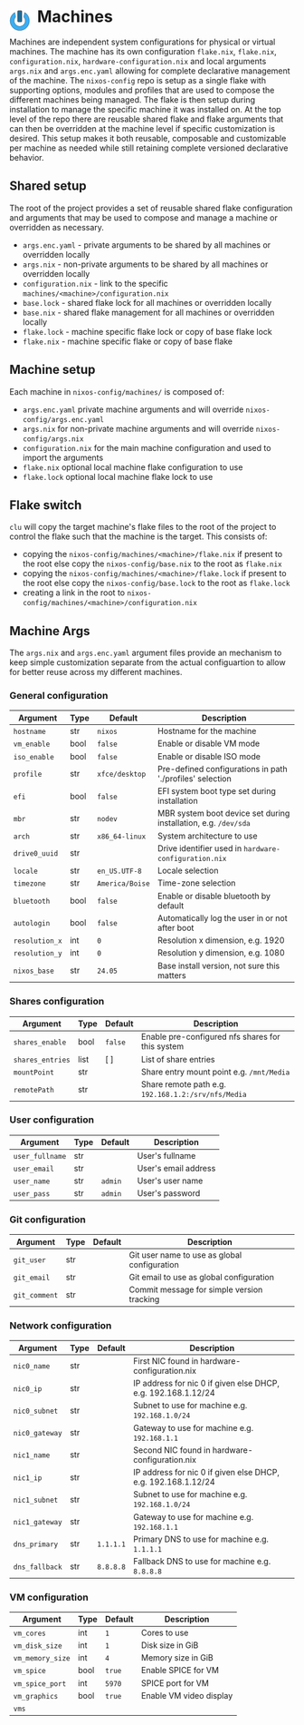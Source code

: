 # Machines <img style="margin: 6px 13px 0px 0px" align="left" src="../art/logo_36x36.png" />

Machines are independent system configurations for physical or virtual machines. The machine has its 
own configuration `flake.nix`, `flake.nix`, `configuration.nix`, `hardware-configuration.nix` and 
local arguments `args.nix` and `args.enc.yaml` allowing for complete declarative management of the 
machine. The `nixos-config` repo is setup as a single flake with supporting options, modules and 
profiles that are used to compose the different machines being managed. The flake is then setup 
during installation to manage the specific machine it was installed on. At the top level of the repo 
there are reusable shared flake and flake arguments that can then be overridden at the machine level 
if specific customization is desired. This setup makes it both reusable, composable and customizable 
per machine as needed while still retaining complete versioned declarative behavior.

## Shared setup
The root of the project provides a set of reusable shared flake configuration and arguments that may 
be used to compose and manage a machine or overridden as necessary.

* `args.enc.yaml` - private arguments to be shared by all machines or overridden locally
* `args.nix` - non-private arguments to be shared by all machines or overridden locally
* `configuration.nix` - link to the specific `machines/<machine>/configuration.nix`
* `base.lock` - shared flake lock for all machines or overridden locally
* `base.nix` - shared flake management for all machines or overridden locally
* `flake.lock` - machine specific flake lock or copy of base flake lock
* `flake.nix` - machine specific flake or copy of base flake

## Machine setup
Each machine in `nixos-config/machines/` is composed of:
* `args.enc.yaml` private machine arguments and will override `nixos-config/args.enc.yaml`
* `args.nix` for non-private machine arguments and will override `nixos-config/args.nix`
* `configuration.nix` for the main machine configuration and used to import the arguments 
* `flake.nix` optional local machine flake configuration to use
* `flake.lock` optional local machine flake lock to use

## Flake switch
`clu` will copy the target machine's flake files to the root of the project to control the flake such 
that the machine is the target. This consists of:
* copying the `nixos-config/machines/<machine>/flake.nix` if present to the root else copy the 
  `nixos-config/base.nix` to the root as `flake.nix`
* copying the `nixos-config/machines/<machine>/flake.lock` if present to the root else copy the
  `nixos-config/base.lock` to the root as `flake.lock`
* creating a link in the root to `nixos-config/machines/<machine>/configuration.nix`

## Machine Args
The `args.nix` and `args.enc.yaml` argument files provide an mechanism to keep simple customization 
separate from the actual configuartion to allow for better reuse across my different machines.

### General configuration
| Argument        | Type  | Default         | Description
| --------------- | ----- | --------------- | --------------------------------------
| `hostname`      | str   | `nixos`         | Hostname for the machine
| `vm_enable`     | bool  | `false`         | Enable or disable VM mode
| `iso_enable`    | bool  | `false`         | Enable or disable ISO mode
| `profile`       | str   | `xfce/desktop`  | Pre-defined configurations in path './profiles' selection
| `efi`           | bool  | `false`         | EFI system boot type set during installation
| `mbr`           | str   | `nodev`         | MBR system boot device set during installation, e.g. `/dev/sda`
| `arch`          | str   | `x86_64-linux`  | System architecture to use
| `drive0_uuid`   | str   |                 | Drive identifier used in `hardware-configuration.nix`
| `locale`        | str   | `en_US.UTF-8`   | Locale selection
| `timezone`      | str   | `America/Boise` | Time-zone selection
| `bluetooth`     | bool  | `false`         | Enable or disable bluetooth by default
| `autologin`     | bool  | `false`         | Automatically log the user in or not after boot
| `resolution_x`  | int   | `0`             | Resolution x dimension, e.g. 1920
| `resolution_y`  | int   | `0`             | Resolution y dimension, e.g. 1080
| `nixos_base`    | str   | `24.05`         | Base install version, not sure this matters

### Shares configuration
| Argument        | Type  | Default         | Description
| --------------- | ----- | --------------- | --------------------------------------
| `shares_enable` | bool  | `false`         | Enable pre-configured nfs shares for this system
| `shares_entries`| list  | [ ]             | List of share entries
| `mountPoint`    | str   |                 | Share entry mount point e.g. `/mnt/Media`
| `remotePath`    | str   |                 | Share remote path e.g. `192.168.1.2:/srv/nfs/Media` 

### User configuration
| Argument        | Type  | Default         | Description
| --------------- | ----- | --------------- | --------------------------------------
| `user_fullname` | str   |                 | User's fullname 
| `user_email`    | str   |                 | User's email address
| `user_name`     | str   | `admin`         | User's user name
| `user_pass`     | str   | `admin`         | User's password

### Git configuration
| Argument        | Type  | Default         | Description
| --------------- | ----- | --------------- | --------------------------------------
| `git_user`      | str   |                 | Git user name to use as global configuration
| `git_email`     | str   |                 | Git email to use as global configuration
| `git_comment`   | str   |                 | Commit message for simple version tracking

### Network configuration
| Argument        | Type  | Default         | Description
| --------------- | ----- | --------------- | --------------------------------------
| `nic0_name`     | str   |                 | First NIC found in hardware-configuration.nix
| `nic0_ip`       | str   |                 | IP address for nic 0 if given else DHCP, e.g. 192.168.1.12/24
| `nic0_subnet`   | str   |                 | Subnet to use for machine e.g. `192.168.1.0/24`
| `nic0_gateway`  | str   |                 | Gateway to use for machine e.g. `192.168.1.1`
| `nic1_name`     | str   |                 | Second NIC found in hardware-configuration.nix
| `nic1_ip`       | str   |                 | IP address for nic 0 if given else DHCP, e.g. 192.168.1.12/24
| `nic1_subnet`   | str   |                 | Subnet to use for machine e.g. `192.168.1.0/24`
| `nic1_gateway`  | str   |                 | Gateway to use for machine e.g. `192.168.1.1`
| `dns_primary`   | str   | `1.1.1.1`       | Primary DNS to use for machine e.g. `1.1.1.1`
| `dns_fallback`  | str   | `8.8.8.8`       | Fallback DNS to use for machine e.g. `8.8.8.8`

### VM configuration
| Argument        | Type  | Default         | Description
| --------------- | ----- | --------------- | --------------------------------------
| `vm_cores`      | int   | `1`             | Cores to use
| `vm_disk_size`  | int   | `1`             | Disk size in GiB
| `vm_memory_size`| int   | `4`             | Memory size in GiB
| `vm_spice`      | bool  | `true`          | Enable SPICE for VM
| `vm_spice_port` | int   | `5970`          | SPICE port for VM
| `vm_graphics`   | bool  | `true`          | Enable VM video display
| `vms`           |

<!-- 
vim: ts=2:sw=2:sts=2
-->

